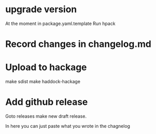 
# upgrade version

At the moment in package.yaml.template
Run hpack

# Record changes in changelog.md

# Upload to hackage

make sdist
make haddock-hackage


# Add github release

Goto releases make new draft release.

In here you can just paste what you wrote in the chagnelog


